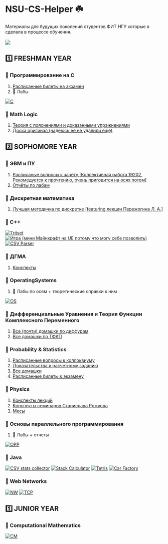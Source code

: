 # NSU-CS-Helper ☘️

Материалы для будущих поколений студентов ФИТ НГУ которые я сделала в процессе обучения.
<br><br>
![](https://media4.giphy.com/media/12TRDjyx9jI5Fe/giphy.gif?cid=ecf05e47gl7mtbj6vlity5j0zkijr60hkvbdsifxpo9mtuws&rid=giphy.gif&ct=g)

## 1️⃣ FRESHMAN YEAR

### 🌱 Программирование на С

1. [Расписанные билеты на экзамен](https://www.notion.so/reyfry/ffc28e5ee2ed47078d5430c556c9981a)
2. 📗 Лабы 

[![C](https://github-readme-stats.vercel.app/api/pin/?username=dariakhaetskaya&repo=Freshman-Year-C-Labs&theme=gotham)](https://github.com/dariakhaetskaya/Freshman-Year-C-Labs)

### 🌱 Math Logic
1. [Теория с пояснениями и доказанными упражнениями](https://github.com/dariakhaetskaya/NSU-CS-Helper/tree/main/Math%20Logic)
2. [Доска оригинал (надеюсь её не удалили ещё)](https://miro.com/app/board/o9J_krWL2u4=/)

## 2️⃣ SOPHOMORE YEAR

### 🌱 ЭВМ и ПУ
1. [Расписаные вопросы к зачёту [Коллективная работа 19202, Рекомедуется к прочтению, очень пригодится на осях потом]](https://github.com/dariakhaetskaya/NSU-CS-Helper/blob/main/%D0%AD%D0%92%D0%9C/evm%20dlya%20loxov.pdf)
2. [Отчёты по лабам](https://github.com/dariakhaetskaya/NSU-CS-Helper/tree/main/%D0%AD%D0%92%D0%9C/%D0%9B%D0%B0%D0%B1%D1%8B)

### 🌱 Дискретная математика
1. [Лучшая методичка по дискретке [featuring лекции Пережогина Л. А.]](https://drive.google.com/file/d/1CheIOBEJ1_TjszGh1fNAFhROfdP78PSR/view?usp=sharing)

### 🌱 C++
[![Tritset](https://github-readme-stats.vercel.app/api/pin/?username=dariakhaetskaya&repo=Tritset&theme=gotham)](https://github.com/dariakhaetskaya/Tritset)
[![Игра (мини Майнкрафт на UE потому что могу себе позволить)](https://github-readme-stats.vercel.app/api/pin/?username=dariakhaetskaya&repo=Minecraft-on-Unreal-Engine&theme=gotham)](https://github.com/dariakhaetskaya/Minecraft-on-Unreal-Engine)
[![CSV Parser](https://github-readme-stats.vercel.app/api/pin/?username=dariakhaetskaya&repo=CSVparser&theme=gotham)](https://github.com/dariakhaetskaya/CSVparser)

### 🌱 ДГМА
1. [Конспекты](https://drive.google.com/drive/folders/1BOSUqqDNEvWsap33VMjSxE-5ce-gUWvB?usp=sharing)

### 🌱 OperatingSystems
1. 📗 Лабы по осям + теоретические справки к ним

[![OS](https://github-readme-stats.vercel.app/api/pin/?username=dariakhaetskaya&repo=OperatingSystems&theme=gotham)](https://github.com/dariakhaetskaya/OperatingSystems)

### 🌱 Дифференциальные Уравнения и Теория Функции Комплексного Переменного
1. [Все (почти) домашки по диффурам](https://github.com/dariakhaetskaya/NSU-CS-Helper/blob/main/%D0%94%D0%A3%20%D0%B8%20%D0%A2%D0%A4%D0%9A%D0%9F/%D0%94%D0%B8%D1%84%D1%84%D1%83%D1%80%D1%8B.pdf)
2. [Все домашки по ТФКП](https://github.com/dariakhaetskaya/NSU-CS-Helper/blob/main/%D0%94%D0%A3%20%D0%B8%20%D0%A2%D0%A4%D0%9A%D0%9F/%D0%A2%D0%A4%D0%9A%D0%9F.pdf)

### 🌱 Probability & Statistics
1. [Расписанные вопросы к коллоквиуму](https://github.com/dariakhaetskaya/NSU-CS-Helper/blob/main/Probability%26Statistics/%D0%9A%D0%BE%D0%BB%D0%BB%D0%BE%D0%BA%201.pdf)
2. [Доказательства к расчетному заданию](https://github.com/dariakhaetskaya/NSU-CS-Helper/blob/main/Probability%26Statistics/%D0%B4%D0%BE%D0%BA%D0%B0%D0%B7%D0%B0%D1%82%D0%B5%D0%BB%D1%8C%D1%81%D1%82%D0%B2%D0%B0%20%D0%BF%D0%BE%20%D1%80%D0%B0%D1%81%D1%87%D1%91%D1%82%D0%BA%D0%B5.pdf)
3. [Все домашки](https://github.com/dariakhaetskaya/NSU-CS-Helper/tree/main/Probability%26Statistics/HW)
4. [Расписанные билеты к экзамену](https://github.com/dariakhaetskaya/NSU-CS-Helper/blob/main/Probability%26Statistics/Exam/Readme.md)

### 🌱 Physics
1. [Конспекты лекций](https://github.com/dariakhaetskaya/NSU-CS-Helper/blob/main/Physics/Physics%20Lectures_organized.pdf)
2. [Конспекты семинаров Станислава Рожкова](https://github.com/dariakhaetskaya/NSU-CS-Helper/blob/main/Physics/Physics%20Seminars%20Notes.pdf)
3. [Месы](https://github.com/dariakhaetskaya/NSU-CS-Helper/blob/main/Physics/%D0%BC%D0%B5%D1%81%D1%8B.pdf)

### 🌱 Основы параллельного программирования
1. 📗 Лабы + отчеты

[![OPP](https://github-readme-stats.vercel.app/api/pin/?username=dariakhaetskaya&repo=Parallel-Programming&theme=gotham)](https://github.com/dariakhaetskaya/Parallel-Programming)


### 🌱 Java
[![CSV stats collector](https://github-readme-stats.vercel.app/api/pin/?username=dariakhaetskaya&repo=CSV-stats-collector&theme=gotham)](https://github.com/dariakhaetskaya/CSV-stats-collector)
[![Stack Calculator](https://github-readme-stats.vercel.app/api/pin/?username=dariakhaetskaya&repo=StackCalculator&theme=gotham)](https://github.com/dariakhaetskaya/StackCalculator)
[![Tetris](https://github-readme-stats.vercel.app/api/pin/?username=dariakhaetskaya&repo=Tetris&theme=gotham)](https://github.com/dariakhaetskaya/Tetris)
[![Car Factory](https://github-readme-stats.vercel.app/api/pin/?username=dariakhaetskaya&repo=CarFactory&theme=gotham)](https://github.com/dariakhaetskaya/Tetris)

### 🌱 Web Networks
[![NW](https://github-readme-stats.vercel.app/api/pin/?username=dariakhaetskaya&repo=NetWorksNSU&theme=gotham)](https://github.com/dariakhaetskaya/NetWorksNSU)
[![TCP](https://github-readme-stats.vercel.app/api/pin/?username=dariakhaetskaya&repo=TCPOverUDP&theme=gotham)](https://github.com/dariakhaetskaya/TCPOverUDP)

## 1️⃣ JUNIOR YEAR

### 🌱 Computational Mathematics
[![CM](https://github-readme-stats.vercel.app/api/pin/?username=dariakhaetskaya&repo=ComputationalMaths&theme=gotham)](https://github.com/dariakhaetskaya/ComputationalMaths)
